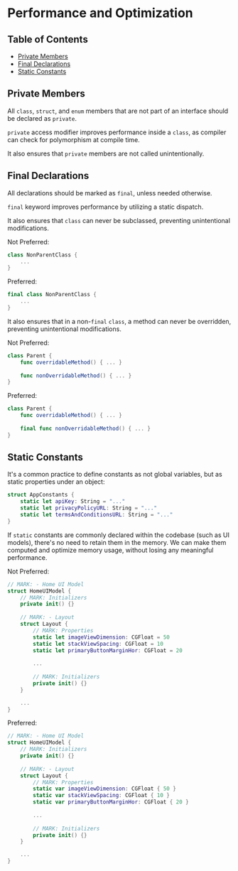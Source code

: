 # Performance and Optimization

## Table of Contents

- [Private Members](#private-members)
- [Final Declarations](#final-declarations)
- [Static Constants](#static-constants)

## Private Members

All `class`, `struct`, and `enum` members that are not part of an interface should be declared as `private`.

`private` access modifier improves performance inside a `class`, as compiler can check for polymorphism at compile time.

It also ensures that `private` members are not called unintentionally.

## Final Declarations

All declarations should be marked as `final`, unless needed otherwise.

`final` keyword improves performance by utilizing a static dispatch. 

It also ensures that `class` can never be subclassed, preventing unintentional modifications.

Not Preferred:

```swift
class NonParentClass {
    ...
}
```

Preferred:

```swift
final class NonParentClass {
    ...
}
```

It also ensures that in a non-`final` `class`, a method can never be overridden, preventing unintentional modifications.

Not Preferred:


```swift
class Parent {
    func overridableMethod() { ... }
    
    func nonOverridableMethod() { ... }
}
```

Preferred:


```swift
class Parent {
    func overridableMethod() { ... }
    
    final func nonOverridableMethod() { ... }
}
```

## Static Constants

It's a common practice to define constants as not global variables, but as static properties under an object:

```swift
struct AppConstants {
    static let apiKey: String = "..."
    static let privacyPolicyURL: String = "..."
    static let termsAndConditionsURL: String = "..."
}
```

If `static` constants are commonly declared within the codebase (such as UI models), there's no need to retain them in the memory. We can make them computed and optimize memory usage, without losing any meaningful performance.

Not Preferred:

```swift
// MARK: - Home UI Model
struct HomeUIModel {
    // MARK: Initializers
    private init() {}
    
    // MARK: - Layout
    struct Layout {
        // MARK: Properties
        static let imageViewDimension: CGFloat = 50
        static let stackViewSpacing: CGFloat = 10
        static let primaryButtonMarginHor: CGFloat = 20
        
        ...
        
        // MARK: Initializers
        private init() {}
    }

    ...
}
```

Preferred:

```swift
// MARK: - Home UI Model
struct HomeUIModel {
    // MARK: Initializers
    private init() {}
    
    // MARK: - Layout
    struct Layout {
        // MARK: Properties
        static var imageViewDimension: CGFloat { 50 }
        static var stackViewSpacing: CGFloat { 10 }
        static var primaryButtonMarginHor: CGFloat { 20 }
        
        ...
        
        // MARK: Initializers
        private init() {}
    }

    ...
}
```
